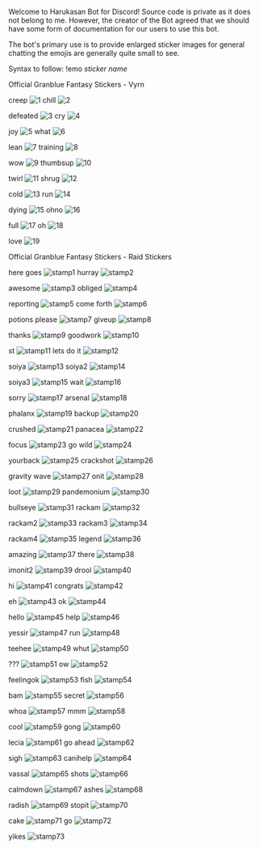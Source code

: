 Welcome to Harukasan Bot for Discord!
Source code is private as it does not belong to me. However, the creator of the Bot agreed that we should have some form of documentation for our users to use this bot.

The bot's primary use is to provide enlarged sticker images for general chatting the emojis are generally quite small to see.

Syntax to follow: !emo *sticker name*

Official Granblue Fantasy Stickers - Vyrn

creep
![1](https://cloud.githubusercontent.com/assets/8453488/22091365/efc5edaa-de31-11e6-831e-2d050993aeb7.png) chill
![2](https://cloud.githubusercontent.com/assets/8453488/22091366/efc5d8ce-de31-11e6-8d32-2a68badd6659.png)

defeated
![3](https://cloud.githubusercontent.com/assets/8453488/22091369/efd36e44-de31-11e6-88a7-4e465ae38e8b.png) cry
![4](https://cloud.githubusercontent.com/assets/8453488/22091368/efd1120c-de31-11e6-9682-9c9b195f4022.png)

joy
![5](https://cloud.githubusercontent.com/assets/8453488/22091370/efd84bf8-de31-11e6-9a71-34d8ecd75e6c.png) what
![6](https://cloud.githubusercontent.com/assets/8453488/22091373/eff3ec00-de31-11e6-9a4b-1fb1be4d3d88.png)

lean
![7](https://cloud.githubusercontent.com/assets/8453488/22091372/eff2cab4-de31-11e6-8165-70957ba3b773.png) training
![8](https://cloud.githubusercontent.com/assets/8453488/22091371/eff1f170-de31-11e6-9178-6ca69d15763f.png)

wow
![9](https://cloud.githubusercontent.com/assets/8453488/22091375/efff51d0-de31-11e6-803b-f95dc5f72477.png) thumbsup
![10](https://cloud.githubusercontent.com/assets/8453488/22091374/efff0cfc-de31-11e6-8f63-af98a260ff42.png)

twirl
![11](https://cloud.githubusercontent.com/assets/8453488/22091376/f0057466-de31-11e6-8f1b-253de24caca2.png) shrug
![12](https://cloud.githubusercontent.com/assets/8453488/22091379/f0200a56-de31-11e6-98fb-eba6a0722992.png)

cold
![13](https://cloud.githubusercontent.com/assets/8453488/22091380/f020bfc8-de31-11e6-91d8-23c0d290f305.png) run
![14](https://cloud.githubusercontent.com/assets/8453488/22091378/f01dbed6-de31-11e6-9d23-457517b4e0b5.png)

dying
![15](https://cloud.githubusercontent.com/assets/8453488/22091382/f02b0c26-de31-11e6-8db1-ea515ec44780.png) ohno
![16](https://cloud.githubusercontent.com/assets/8453488/22091381/f02a1d20-de31-11e6-8ad9-49a7f1e646e2.png)

full
![17](https://cloud.githubusercontent.com/assets/8453488/22091383/f0335ff2-de31-11e6-8666-9e742c11d30a.png) oh
![18](https://cloud.githubusercontent.com/assets/8453488/22091384/f04ace30-de31-11e6-8e1f-d0615f4bc3f5.png) 

love
![19](https://cloud.githubusercontent.com/assets/8453488/22091386/f04ce2ec-de31-11e6-9a0b-fca61106d781.png)


Official Granblue Fantasy Stickers - Raid Stickers

here goes
![stamp1](https://cloud.githubusercontent.com/assets/8453488/22091416/f127c060-de31-11e6-8bbf-ec744b9cb466.png) hurray
![stamp2](https://cloud.githubusercontent.com/assets/8453488/22091417/f12aaed8-de31-11e6-9263-f4401690b166.png)

awesome
![stamp3](https://cloud.githubusercontent.com/assets/8453488/22091418/f13779c4-de31-11e6-918b-9781f442754f.png) obliged
![stamp4](https://cloud.githubusercontent.com/assets/8453488/22091419/f13b097c-de31-11e6-9c33-2d66d4c9db05.png)

reporting
![stamp5](https://cloud.githubusercontent.com/assets/8453488/22091420/f14b28de-de31-11e6-9c28-4462da94be39.png) come forth
![stamp6](https://cloud.githubusercontent.com/assets/8453488/22091422/f151e282-de31-11e6-822b-7dd7742d2384.png)

potions please
![stamp7](https://cloud.githubusercontent.com/assets/8453488/22091421/f14f572e-de31-11e6-9f9f-5dc4c9a0f5b5.png) giveup
![stamp8](https://cloud.githubusercontent.com/assets/8453488/22091423/f1562f4a-de31-11e6-90aa-5a93309a581c.png)

thanks
![stamp9](https://cloud.githubusercontent.com/assets/8453488/22091424/f162acb6-de31-11e6-813b-86470fd8be1d.png) goodwork
![stamp10](https://cloud.githubusercontent.com/assets/8453488/22091425/f1687e34-de31-11e6-837c-6647dff83ac0.png)

st
![stamp11](https://cloud.githubusercontent.com/assets/8453488/22091426/f179a01a-de31-11e6-85c5-78ae8951e5f0.png) lets do it
![stamp12](https://cloud.githubusercontent.com/assets/8453488/22091427/f17ad480-de31-11e6-9b71-2395afb53ae5.png)

soiya
![stamp13](https://cloud.githubusercontent.com/assets/8453488/22091428/f17cbe6c-de31-11e6-9bed-f181e2443eb8.png) soiya2
![stamp14](https://cloud.githubusercontent.com/assets/8453488/22091429/f183725c-de31-11e6-90e4-1a06d35a621c.png)

soiya3
![stamp15](https://cloud.githubusercontent.com/assets/8453488/22091430/f18c7366-de31-11e6-85b2-9a3a6b6f1877.png) wait
![stamp16](https://cloud.githubusercontent.com/assets/8453488/22091431/f194a9d2-de31-11e6-9e50-8f2444c48451.png)

sorry
![stamp17](https://cloud.githubusercontent.com/assets/8453488/22091433/f1a5cd98-de31-11e6-9de0-a15f9514d9e2.png) arsenal
![stamp18](https://cloud.githubusercontent.com/assets/8453488/22091432/f1a55d86-de31-11e6-90cd-0f72743d2079.png)

phalanx
![stamp19](https://cloud.githubusercontent.com/assets/8453488/22091434/f1a8ce9e-de31-11e6-84fe-905de8aaf4df.png) backup
![stamp20](https://cloud.githubusercontent.com/assets/8453488/22091435/f1af5340-de31-11e6-8a6d-454f5ccebd0a.png)

crushed
![stamp21](https://cloud.githubusercontent.com/assets/8453488/22091436/f1b7cec6-de31-11e6-987c-1c747c209905.png) panacea
![stamp22](https://cloud.githubusercontent.com/assets/8453488/22091437/f1c2ab16-de31-11e6-9d42-3d1b237a354a.png)

focus
![stamp23](https://cloud.githubusercontent.com/assets/8453488/22091438/f1ce17da-de31-11e6-9948-b2cacaf4cd3c.png) go wild
![stamp24](https://cloud.githubusercontent.com/assets/8453488/22091439/f1d40f6e-de31-11e6-9340-86eb8b8a2b13.png)

yourback
![stamp25](https://cloud.githubusercontent.com/assets/8453488/22091440/f1d932dc-de31-11e6-86ef-520bc6f00532.png) crackshot
![stamp26](https://cloud.githubusercontent.com/assets/8453488/22091441/f1dc0f98-de31-11e6-8852-491ed5c5b291.png)

gravity wave
![stamp27](https://cloud.githubusercontent.com/assets/8453488/22091442/f1e50788-de31-11e6-83a3-4903292337c9.png) onit
![stamp28](https://cloud.githubusercontent.com/assets/8453488/22091443/f1ef4af4-de31-11e6-85b8-a2658d6ec430.png)

loot
![stamp29](https://cloud.githubusercontent.com/assets/8453488/22091444/f1fecb28-de31-11e6-80e0-79f6a771dd41.png) pandemonium
![stamp30](https://cloud.githubusercontent.com/assets/8453488/22091445/f202c160-de31-11e6-9915-66c235455883.png)

bullseye
![stamp31](https://cloud.githubusercontent.com/assets/8453488/22091446/f2041330-de31-11e6-81a6-9bd13453c887.png) rackam
![stamp32](https://cloud.githubusercontent.com/assets/8453488/22091447/f207304c-de31-11e6-97e1-0de755428738.png)

rackam2
![stamp33](https://cloud.githubusercontent.com/assets/8453488/22091448/f211fcde-de31-11e6-81e9-d5022e104506.png) rackam3
![stamp34](https://cloud.githubusercontent.com/assets/8453488/22091449/f21caaf8-de31-11e6-9d85-ef69522083ae.png)

rackam4
![stamp35](https://cloud.githubusercontent.com/assets/8453488/22091451/f22ad5f6-de31-11e6-887b-4a78826f65b6.png) legend
![stamp36](https://cloud.githubusercontent.com/assets/8453488/22091453/f2327054-de31-11e6-917e-07eff0dbe27e.png)

amazing
![stamp37](https://cloud.githubusercontent.com/assets/8453488/22091452/f230b66a-de31-11e6-9a2f-78984b5cd2a1.png) there
![stamp38](https://cloud.githubusercontent.com/assets/8453488/22091454/f2362410-de31-11e6-91dd-9dddbcebba74.png)

imonit2
![stamp39](https://cloud.githubusercontent.com/assets/8453488/22091455/f23e3aba-de31-11e6-867a-faf697e82cd8.png) drool
![stamp40](https://cloud.githubusercontent.com/assets/8453488/22091456/f24aee90-de31-11e6-9168-5916940e9d8e.png)

hi
![stamp41](https://cloud.githubusercontent.com/assets/8453488/22091457/f256231e-de31-11e6-87ed-2f2215116fb9.png) congrats
![stamp42](https://cloud.githubusercontent.com/assets/8453488/22091459/f25e18bc-de31-11e6-8714-755ec91e9408.png)

eh
![stamp43](https://cloud.githubusercontent.com/assets/8453488/22091458/f25d3bae-de31-11e6-844d-22aa0ed905a1.png) ok
![stamp44](https://cloud.githubusercontent.com/assets/8453488/22091460/f25f7c66-de31-11e6-94f0-bdcb33ca7430.png)

hello
![stamp45](https://cloud.githubusercontent.com/assets/8453488/22091461/f26baf18-de31-11e6-8be2-83cbc0063dbb.png) help
![stamp46](https://cloud.githubusercontent.com/assets/8453488/22091462/f2785e0c-de31-11e6-95cf-0a4a88bc74db.png)

yessir
![stamp47](https://cloud.githubusercontent.com/assets/8453488/22091463/f283b978-de31-11e6-98ac-7e3a19087c67.png) run
![stamp48](https://cloud.githubusercontent.com/assets/8453488/22091464/f288d2a0-de31-11e6-90a7-8a16a9cabfa6.png)

teehee
![stamp49](https://cloud.githubusercontent.com/assets/8453488/22091466/f28d1ef0-de31-11e6-981c-4530e21d8391.png) whut
![stamp50](https://cloud.githubusercontent.com/assets/8453488/22091465/f28bac28-de31-11e6-9882-def95c28fd7e.png)

???
![stamp51](https://cloud.githubusercontent.com/assets/8453488/22091467/f29835ce-de31-11e6-924d-2140166c4d88.png) ow
![stamp52](https://cloud.githubusercontent.com/assets/8453488/22091468/f2a75b6c-de31-11e6-8390-a589d27f6074.png)

feelingok
![stamp53](https://cloud.githubusercontent.com/assets/8453488/22091469/f2af0d1c-de31-11e6-8109-bd25ac16937f.png) fish
![stamp54](https://cloud.githubusercontent.com/assets/8453488/22091470/f2b3ebe8-de31-11e6-94f6-f0b7fce18095.png)

bam
![stamp55](https://cloud.githubusercontent.com/assets/8453488/22091471/f2b8bd9e-de31-11e6-80b4-2cca1166827e.png) secret
![stamp56](https://cloud.githubusercontent.com/assets/8453488/22091472/f2bb62a6-de31-11e6-9d3e-dad3618a5055.png)

whoa
![stamp57](https://cloud.githubusercontent.com/assets/8453488/22091473/f2c5ad2e-de31-11e6-8c00-da18be4cc630.png) mmm
![stamp58](https://cloud.githubusercontent.com/assets/8453488/22091474/f2d53550-de31-11e6-93f6-873bd2c0f3ed.png)

cool
![stamp59](https://cloud.githubusercontent.com/assets/8453488/22091475/f2dc3a1c-de31-11e6-8f94-e6906dd346a3.png) gong
![stamp60](https://cloud.githubusercontent.com/assets/8453488/22091476/f2dd9416-de31-11e6-90cb-9168e2c8edd5.png)

lecia
![stamp61](https://cloud.githubusercontent.com/assets/8453488/22091477/f2e4c5c4-de31-11e6-8751-eb548dbf7256.png) go ahead
![stamp62](https://cloud.githubusercontent.com/assets/8453488/22091478/f2ead194-de31-11e6-9fd5-c18d6154dca3.png)

sigh
![stamp63](https://cloud.githubusercontent.com/assets/8453488/22091479/f2f2179c-de31-11e6-9f17-aa55738dc5c6.png) canihelp
![stamp64](https://cloud.githubusercontent.com/assets/8453488/22091480/f301f07c-de31-11e6-9aa9-d71e889ca536.png)

vassal
![stamp65](https://cloud.githubusercontent.com/assets/8453488/22091482/f308d838-de31-11e6-81f9-ad4417418305.png) shots
![stamp66](https://cloud.githubusercontent.com/assets/8453488/22091481/f3072af6-de31-11e6-93f8-4a34adca14b9.png)

calmdown
![stamp67](https://cloud.githubusercontent.com/assets/8453488/22091483/f3105004-de31-11e6-834f-4c00275e514b.png) ashes
![stamp68](https://cloud.githubusercontent.com/assets/8453488/22091484/f318d8b4-de31-11e6-8a8e-84379714dca7.png)

radish
![stamp69](https://cloud.githubusercontent.com/assets/8453488/22091485/f31d34f4-de31-11e6-8ffc-eddcc1dcd723.png) stopit
![stamp70](https://cloud.githubusercontent.com/assets/8453488/22091486/f32cd74c-de31-11e6-8c72-7a5328502425.png)

cake
![stamp71](https://cloud.githubusercontent.com/assets/8453488/22091488/f33639e0-de31-11e6-8c25-92ef21d11b68.png) go
![stamp72](https://cloud.githubusercontent.com/assets/8453488/22091487/f33148a4-de31-11e6-9f0c-f3d78ee4def4.png)

yikes
![stamp73](https://cloud.githubusercontent.com/assets/8453488/22091489/f33c0ad2-de31-11e6-8531-5d8ff394442b.png)
